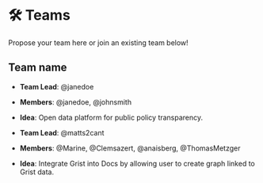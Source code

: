 # 🛠 Teams

Propose your team here or join an existing team below!

## Team name

- **Team Lead**: @janedoe
- **Members**: @janedoe, @johnsmith  
- **Idea**: Open data platform for public policy transparency.


- **Team Lead**: @matts2cant
- **Members**: @Marine, @Clemsazert, @anaisberg, @ThomasMetzger
- **Idea**: Integrate Grist into Docs by allowing user to create graph linked to Grist data.
